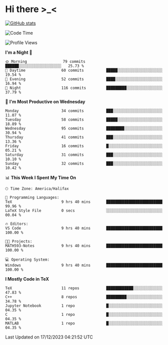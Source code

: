 # Hi there \>_<

[![GitHub stats](https://github-readme-stats.vercel.app/api?username=ARessegetesStery&show_icons=true&theme=transparent)](https://github.com/anuraghazra/github-readme-stats)

<!--START_SECTION:waka-->
![Code Time](http://img.shields.io/badge/Code%20Time-554%20hrs%2022%20mins-blue)

![Profile Views](http://img.shields.io/badge/Profile%20Views-9-blue)

**I'm a Night 🦉** 

```text
🌞 Morning                79 commits          ██████░░░░░░░░░░░░░░░░░░░   25.73 % 
🌆 Daytime                60 commits          █████░░░░░░░░░░░░░░░░░░░░   19.54 % 
🌃 Evening                52 commits          ████░░░░░░░░░░░░░░░░░░░░░   16.94 % 
🌙 Night                  116 commits         █████████░░░░░░░░░░░░░░░░   37.79 % 
```
📅 **I'm Most Productive on Wednesday** 

```text
Monday                   34 commits          ███░░░░░░░░░░░░░░░░░░░░░░   11.07 % 
Tuesday                  58 commits          █████░░░░░░░░░░░░░░░░░░░░   18.89 % 
Wednesday                95 commits          ████████░░░░░░░░░░░░░░░░░   30.94 % 
Thursday                 41 commits          ███░░░░░░░░░░░░░░░░░░░░░░   13.36 % 
Friday                   16 commits          █░░░░░░░░░░░░░░░░░░░░░░░░   05.21 % 
Saturday                 31 commits          ███░░░░░░░░░░░░░░░░░░░░░░   10.10 % 
Sunday                   32 commits          ███░░░░░░░░░░░░░░░░░░░░░░   10.42 % 
```


📊 **This Week I Spent My Time On** 

```text
🕑︎ Time Zone: America/Halifax

💬 Programming Languages: 
TeX                      9 hrs 40 mins       █████████████████████████   99.96 % 
LaTeX Style File         0 secs              ░░░░░░░░░░░░░░░░░░░░░░░░░   00.04 % 

🔥 Editors: 
VS Code                  9 hrs 40 mins       █████████████████████████   100.00 % 

🐱‍💻 Projects: 
MATH593-Notes            9 hrs 40 mins       █████████████████████████   100.00 % 

💻 Operating System: 
Windows                  9 hrs 40 mins       █████████████████████████   100.00 % 
```

**I Mostly Code in TeX** 

```text
TeX                      11 repos            ████████████░░░░░░░░░░░░░   47.83 % 
C++                      8 repos             █████████░░░░░░░░░░░░░░░░   34.78 % 
Jupyter Notebook         1 repo              █░░░░░░░░░░░░░░░░░░░░░░░░   04.35 % 
C                        1 repo              █░░░░░░░░░░░░░░░░░░░░░░░░   04.35 % 
MATLAB                   1 repo              █░░░░░░░░░░░░░░░░░░░░░░░░   04.35 % 
```




 Last Updated on 17/12/2023 04:21:52 UTC
<!--END_SECTION:waka-->

